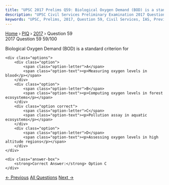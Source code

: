 ```yaml
---
title: "UPSC 2017 Prelims Q59: Biological Oxygen Demand (BOD) is a standard criterion for"
description: "UPSC Civil Services Preliminary Examination 2017 Question 59 with options and answer"
keywords: "UPSC, Prelims, 2017, Question 59, Civil Services, IAS, Previous Year Questions"
---
```


<nav class="breadcrumb">
    <a href="../../">Home</a>
    <span>›</span>
    <a href="../">PIQ</a>
    <span>›</span>
    <a href="./">2017</a>
    <span>›</span>
    <span>Question 59</span>
</nav>

<div class="question-header">
    <div class="question-meta">
        <span class="year-badge">2017</span>
        <span class="question-number">Question 59</span>
        <span class="progress">59/100</span>
    </div>
    <div class="progress-bar">
        <div class="progress-fill" style="width: 59.0%"></div>
    </div>
</div>

<div class="question-content">
    <div class="question-text">
        <p>Biological Oxygen Demand (BOD) is a standard criterion for</p>
    </div>
    
    <div class="options">
        <div class="option">
            <span class="option-letter">A</span>
            <span class="option-text"><p>Measuring oxygen levels in blood</p></span>
        </div>
        <div class="option">
            <span class="option-letter">B</span>
            <span class="option-text"><p>Computing oxygen levels in forest ecosystems</p></span>
        </div>
        <div class="option correct">
            <span class="option-letter">C</span>
            <span class="option-text"><p>Pollution assay in aquatic ecosystems</p></span>
        </div>
        <div class="option">
            <span class="option-letter">D</span>
            <span class="option-text"><p>Assessing oxygen levels in high altitude regions</p></span>
        </div>
    </div>

    <div class="answer-box">
        <strong>Correct Answer:</strong> Option C
    </div>
</div>

<div class="question-nav">
    <a href="../q058-consider-the-following-statements-1-in-india-the-h/" class="nav-btn prev">← Previous</a>
    <a href="../" class="nav-btn center">All Questions</a>
    <a href="../q060-with-reference-to-the-role-of-un-habitat-in-the-un/" class="nav-btn next">Next →</a>
</div>
